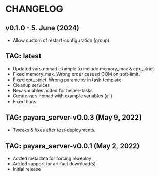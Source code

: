 # CHANGELOG

## v0.1.0 - 5. June (2024)
  
  * Allow custom of restart-configuration (group)


## TAG: latest

  * Updated vars.nomad example to include memory_max & cpu_strict
  * Fixed memory_max. Wrong order casued OOM on soft-limit.
  * Fixed cpu_strict. Wrong parameter in task-template
  * Cleanup services
  * New variables added for helper-tasks
  * Create vars.nomad with example variables (all)
  * Fixed bugs

## TAG: payara_server-v0.0.3 (May 9, 2022)

  * Tweaks & fixes after test-deployments.

## TAG: payara_server-v0.0.1 (May 2, 2022)

  * Added metadata for forcing redeploy
  * Added support for artifact download(s)
  * Initial release
